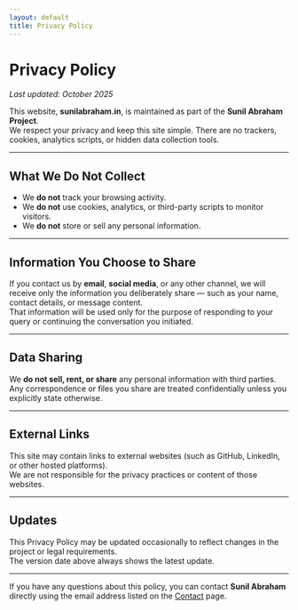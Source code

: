 ```yaml
---
layout: default
title: Privacy Policy
---
```


# Privacy Policy

_Last updated: October 2025_

This website, **sunilabraham.in**, is maintained as part of the **Sunil Abraham Project**.  
We respect your privacy and keep this site simple. There are no trackers, cookies, analytics scripts, or hidden data collection tools.

---

## What We Do Not Collect

- We **do not** track your browsing activity.  
- We **do not** use cookies, analytics, or third-party scripts to monitor visitors.  
- We **do not** store or sell any personal information.

---

## Information You Choose to Share

If you contact us by **email**, **social media**, or any other channel, we will receive only the information you deliberately share — such as your name, contact details, or message content.  
That information will be used only for the purpose of responding to your query or continuing the conversation you initiated.

---

## Data Sharing

We **do not sell, rent, or share** any personal information with third parties.  
Any correspondence or files you share are treated confidentially unless you explicitly state otherwise.

---

## External Links

This site may contain links to external websites (such as GitHub, LinkedIn, or other hosted platforms).  
We are not responsible for the privacy practices or content of those websites.

---

## Updates

This Privacy Policy may be updated occasionally to reflect changes in the project or legal requirements.  
The version date above always shows the latest update.

---

If you have any questions about this policy, you can contact **Sunil Abraham** directly using the email address listed on the [Contact](/contact) page.
